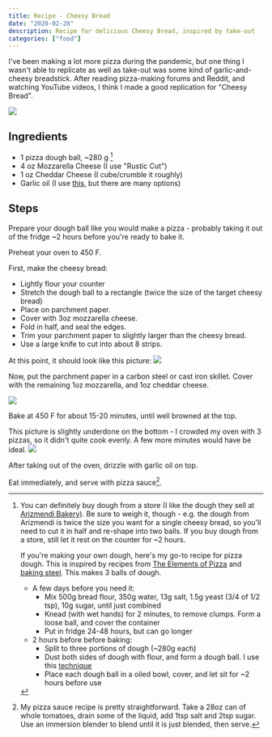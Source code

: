 ```yaml
---
title: Recipe - Cheesy Bread
date: "2020-02-28"
description: Recipe for delicious Cheesy Bread, inspired by take-out
categories: ["food"]
---
```


I've been making a lot more pizza during the pandemic, but one thing I wasn't able to replicate as well as take-out was some kind of garlic-and-cheesy breadstick.
After reading pizza-making forums and Reddit, and watching YouTube videos, I think I made a good replication for "Cheesy Bread".

![](/images/posts/cheesy-bread/cheesy_bread_1.jpg)

## Ingredients

- 1 pizza dough ball, ~280 g [^1]
- 4 oz Mozzarella Cheese (I use "Rustic Cut")
- 1 oz Cheddar Cheese (I cube/crumble it roughly)
- Garlic oil (I use [this](https://enzostable.com/products/enzo-organic-extra-virgin-olive-oil-garlic-infused), but there are many options)

[^1]:
    You can definitely buy dough from a store (I like the dough they sell at [Arizmendi Bakery](https://www.arizmendibakery.com/)). Be sure to weigh it, though - e.g. the dough from Arizmendi is twice the size you want for a single cheesy bread, so you'll need to cut it in half and re-shape into two balls. If you buy dough from a store, still let it rest on the counter for ~2 hours.

    If you're making your own dough, here's my go-to recipe for pizza dough. This is inspired by recipes from [The Elements of Pizza](https://kensartisan.com/elements-of-pizza/) and [baking steel](https://bakingsteel.com/blogs/news/72-hour-pizza-dough-a-cold-version). This makes 3 balls of dough.

      - A few days before you need it:
          - Mix 500g bread flour, 350g water, 13g salt, 1.5g yeast (3/4 of 1/2 tsp), 10g sugar, until just combined
          - Knead (with wet hands) for 2 minutes, to remove clumps. Form a loose ball, and cover the container
          - Put in fridge 24-48 hours, but can go longer
      - 2 hours before before baking:
         - Split to three portions of dough (~280g each)
          - Dust both sides of dough with flour, and form a dough ball. I use this [technique](https://bakingsteel.com/blogs/news/how-to-make-simple-pizza-dough-balls-1)
          - Place each dough ball in a oiled bowl, cover, and let sit for ~2 hours before use

## Steps

Prepare your dough ball like you would make a pizza - probably taking it out of the fridge ~2 hours before you're ready to bake it.

Preheat your oven to 450 F.

First, make the cheesy bread:
- Lightly flour your counter
- Stretch the dough ball to a rectangle (twice the size of the target cheesy bread)
- Place on parchment paper.
- Cover with 3oz mozzarella cheese.
- Fold in half, and seal the edges.
- Trim your parchment paper to slightly larger than the cheesy bread.
- Use a large knife to cut into about 8 strips.

At this point, it should look like this picture:
![](/images/posts/cheesy-bread/cheesy_bread_2.jpg)

Now, put the parchment paper in a carbon steel or cast iron skillet.
Cover with the remaining 1oz mozzarella, and 1oz cheddar cheese.

![](/images/posts/cheesy-bread/cheesy_bread_3.jpg)

Bake at 450 F for about 15-20 minutes, until well browned at the top.

This picture is slightly underdone on the bottom - I crowded my oven with 3 pizzas, so it didn't quite cook evenly. A few more minutes would have be ideal.
![](/images/posts/cheesy-bread/cheesy_bread_4.jpg)

After taking out of the oven, drizzle with garlic oil on top.

Eat immediately, and serve with pizza sauce[^4].

[^4]: My pizza sauce recipe is pretty straightforward. Take a 28oz can of whole tomatoes, drain some of the liquid, add 1tsp salt and 2tsp sugar. Use an immersion blender to blend until it is just blended, then serve.
